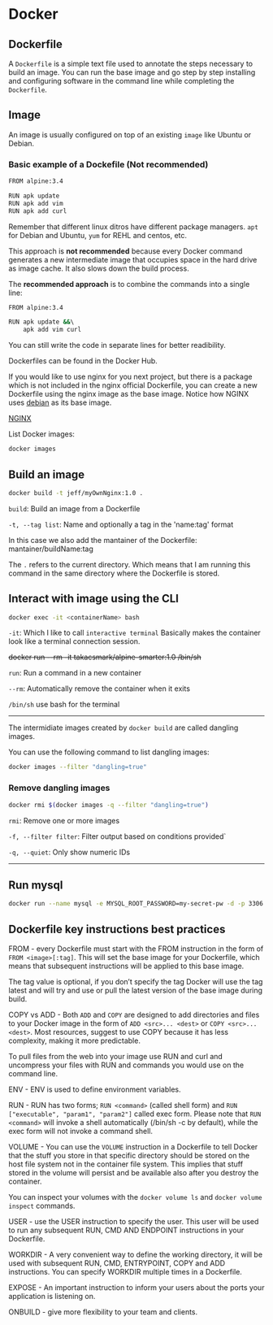 # Docker

## Dockerfile

A `Dockerfile` is a simple text file used to annotate the steps necessary to build an image. You can run the base image and go step by step installing and configuring software in the command line while completing the `Dockerfile`.

## Image

An image is usually configured on top of an existing `image` like Ubuntu or Debian.

### Basic example of a Dockefile (Not recommended)

```sh
FROM alpine:3.4

RUN apk update
RUN apk add vim
RUN apk add curl
```

Remember that different linux ditros have different package managers. `apt` for Debian and Ubuntu, `yum` for REHL and centos, etc.

This approach is **not recommended** because every Docker command generates a new intermediate image that occupies space in the hard drive as image cache. It also slows down the build process.

The **recommended approach** is to combine the commands into a single line:

```sh
FROM alpine:3.4

RUN apk update &&\ 
    apk add vim curl
```

You can still write the code in separate lines for better readibility.

Dockerfiles can be found in the Docker Hub. 

If you would like to use nginx for you next project, but there is a package which is not included in the nginx official Dockerfile, you can create a new Dockerfile using the nginx image as the base image. Notice how NGINX uses [debian](https://hub.docker.com/_/debian/) as its base image.

[NGINX](https://hub.docker.com/_/nginx/)

List Docker images:
``` sh
docker images
```

## Build an image

``` sh
docker build -t jeff/myOwnNginx:1.0 .
```
`build`: Build an image from a Dockerfile

`-t, --tag list`: Name and optionally a tag in the 'name:tag' format

In this case we also add the mantainer of the Dockerfile: mantainer/buildName:tag

The `.` refers to the current directory. Which means that I am running this command in the same directory where the Dockerfile is stored.

## Interact with image using the CLI

```sh
docker exec -it <containerName> bash
```

`-it`: Which I like to call `interactive terminal` Basically makes the container look like a terminal connection session.

~~docker run --rm -it takacsmark/alpine-smarter:1.0 /bin/sh~~

`run`: Run a command in a new container

`--rm`: Automatically remove the container when it exits

`/bin/sh` use bash for the terminal

---
The intermidiate images created by `docker build` are called dangling images.

You can use the following command to list dangling images:

``` sh
docker images --filter "dangling=true"
```

### Remove dangling images

```sh
docker rmi $(docker images -q --filter "dangling=true")
```

`rmi`: Remove one or more images

`-f, --filter filter`: Filter output based on conditions provided`

`-q, --quiet`: Only show numeric IDs

---
## Run mysql

```sh
docker run --name mysql -e MYSQL_ROOT_PASSWORD=my-secret-pw -d -p 3306:3306 mysql:8
```

## Dockerfile key instructions best practices

FROM - every Dockerfile must start with the FROM instruction in the form of `FROM <image>[:tag]`. This will set the base image for your Dockerfile, which means that subsequent instructions will be applied to this base image.

The tag value is optional, if you don’t specify the tag Docker will use the tag latest and will try and use or pull the latest version of the base image during build.

COPY vs ADD - Both `ADD` and `COPY` are designed to add directories and files to your Docker image in the form of `ADD <src>... <dest>` or `COPY <src>... <dest>`. Most resources, suggest to use COPY because it has less complexity, making it more predictable.

To pull files from the web into your image use RUN and curl and uncompress your files with RUN and commands you would use on the command line.

ENV - ENV is used to define environment variables. 

RUN - RUN has two forms; `RUN <command>` (called shell form) and `RUN ["executable", "param1", "param2"]` called exec form. Please note that `RUN <command>` will invoke a shell automatically (/bin/sh -c by default), while the exec form will not invoke a command shell.

VOLUME - You can use the `VOLUME` instruction in a Dockerfile to tell Docker that the stuff you store in that specific directory should be stored on the host file system not in the container file system. This implies that stuff stored in the volume will persist and be available also after you destroy the container.

You can inspect your volumes with the `docker volume ls` and `docker volume inspect` commands.

USER - use the USER instruction to specify the user. This user will be used to run any subsequent RUN, CMD AND ENDPOINT instructions in your Dockerfile.

WORKDIR - A very convenient way to define the working directory, it will be used with subsequent RUN, CMD, ENTRYPOINT, COPY and ADD instructions. You can specify WORKDIR multiple times in a Dockerfile.

EXPOSE - An important instruction to inform your users about the ports your application is listening on.

ONBUILD - give more flexibility to your team and clients.